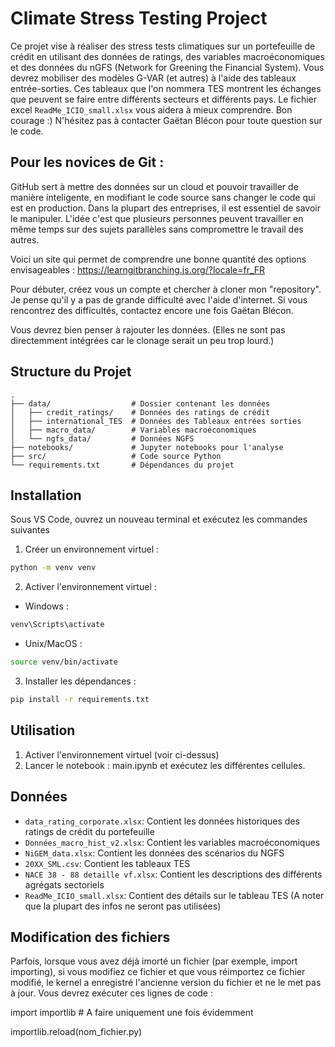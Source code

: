# Climate Stress Testing Project

Ce projet vise à réaliser des stress tests climatiques sur un portefeuille de crédit en utilisant des données de ratings, des variables macroéconomiques et des données du nGFS (Network for Greening the Financial System). Vous devrez mobiliser des modèles G-VAR (et autres) à l'aide des tableaux entrée-sorties. Ces tableaux que l'on nommera TES montrent les échanges que peuvent se faire entre différents secteurs et différents pays. Le fichier excel `ReadMe_ICIO_small.xlsx` vous aidera à mieux comprendre. Bon courage :) N'hésitez pas à contacter Gaëtan Blécon pour toute question sur le code.

## Pour les novices de Git :

GitHub sert à mettre des données sur un cloud et pouvoir travailler de manière inteligente, en modifiant le code source sans changer le code qui est en production. Dans la plupart des entreprises, il est essentiel de savoir le manipuler. L'idée c'est que plusieurs personnes peuvent travailler en même temps sur des sujets parallèles sans compromettre le travail des autres.

Voici un site qui permet de comprendre une bonne quantité des options envisageables : https://learngitbranching.js.org/?locale=fr_FR

Pour débuter, créez vous un compte et chercher à cloner mon "repository". Je pense qu'il y a pas de grande difficulté avec l'aide d'internet. Si vous rencontrez des difficultés, contactez encore une fois Gaëtan Blécon.

Vous devrez bien penser à rajouter les données. (Elles ne sont pas directemment intégrées car le clonage serait un peu trop lourd.) 

## Structure du Projet

```
.
├── data/                  # Dossier contenant les données
│   ├── credit_ratings/    # Données des ratings de crédit
│   ├── international_TES  # Données des Tableaux entrées sorties
│   ├── macro_data/        # Variables macroéconomiques
│   └── ngfs_data/         # Données NGFS
├── notebooks/             # Jupyter notebooks pour l'analyse
├── src/                   # Code source Python
└── requirements.txt       # Dépendances du projet
```

## Installation

Sous VS Code, ouvrez un nouveau terminal et exécutez les commandes suivantes

1. Créer un environnement virtuel :
```bash
python -m venv venv
```

2. Activer l'environnement virtuel :
- Windows :
```bash
venv\Scripts\activate
```

- Unix/MacOS :
```bash
source venv/bin/activate
```

3. Installer les dépendances :
```bash
pip install -r requirements.txt
```

## Utilisation

1. Activer l'environnement virtuel (voir ci-dessus)
2. Lancer le notebook : main.ipynb et exécutez les différentes cellules.

## Données

- `data_rating_corporate.xlsx`: Contient les données historiques des ratings de crédit du portefeuille
- `Données_macro_hist_v2.xlsx`: Contient les variables macroéconomiques
- `NiGEM_data.xlsx`: Contient les données des scénarios du NGFS
- `20XX_SML.csv`: Contient les tableaux TES
- `NACE 38 - 88 detaille vf.xlsx`: Contient les descriptions des différents agrégats sectoriels
- `ReadMe_ICIO_small.xlsx`: Contient des détails sur le tableau TES (A noter que la plupart des infos ne seront pas utilisées)

## Modification des fichiers

Parfois, lorsque vous avez déjà imorté un fichier (par exemple, import importing), si vous modifiez ce fichier et que vous réimportez ce fichier modifié, le kernel a enregistré l'ancienne version du fichier et ne le met pas à jour. Vous devrez exécuter ces lignes de code :

import importlib # A faire uniquement une fois évidemment

importlib.reload(nom_fichier.py)